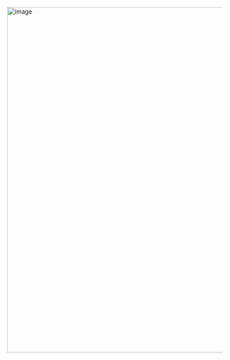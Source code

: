 
<img width="769" height="808" alt="image" src="https://github.com/user-attachments/assets/89d989ca-0ecd-4d78-91a6-64db77d4d30d" />
